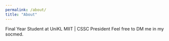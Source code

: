 ```yaml
---
permalink: /about/
title: "About"
---
```


Final Year Student at UniKL MIIT | CSSC President
Feel free to DM me in my socmed.